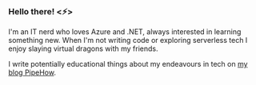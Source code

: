 ### Hello there! <⚡>

I'm an IT nerd who loves Azure and .NET, always interested in learning something new. When I'm not writing code or exploring serverless tech I enjoy slaying virtual dragons with my friends.

I write potentially educational things about my endeavours in tech on [my blog PipeHow](https://pipe.how/).
